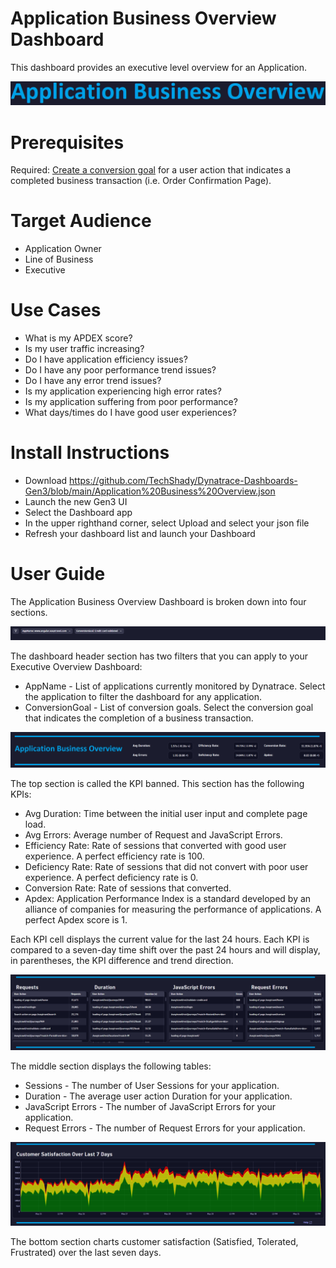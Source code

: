 # Application Business Overview Dashboard
This dashboard provides an executive level overview for an Application.

![Application Business Overview Dashboard](ApplicationBusinessOverview.png)

# Prerequisites

Required: [Create a conversion goal](https://www.dynatrace.com/support/help/platform-modules/digital-experience/web-applications/analyze-and-use/define-conversion-goals) for a user action that indicates a completed business transaction (i.e. Order Confirmation Page).

# Target Audience

- Application Owner
- Line of Business
- Executive

# Use Cases

- What is my APDEX score?
- Is my user traffic increasing?
- Do I have application efficiency issues?
- Do I have any poor performance trend issues?
- Do I have any error trend issues?
- Is my application experiencing high error rates?
- Is my application suffering from poor performance?
- What days/times do I have good user experiences?

# Install Instructions

- Download https://github.com/TechShady/Dynatrace-Dashboards-Gen3/blob/main/Application%20Business%20Overview.json
- Launch the new Gen3 UI
- Select the Dashboard app
- In the upper righthand corner, select Upload and select your json file
- Refresh your dashboard list and launch your Dashboard

# User Guide

The Application Business Overview Dashboard is broken down into four sections.

![Application Business Overview Dashboard](ApplicationBusinessOverview-0.png)

The dashboard header section has two filters that you can apply to your Executive Overview Dashboard:
- AppName - List of applications currently monitored by Dynatrace. Select the application to filter the dashboard for any application.
- ConversionGoal - List of conversion goals. Select the conversion goal that indicates the completion of a business transaction.

![Application Business Overview Dashboard](ApplicationBusinessOverview-1.png)

The top section is called the KPI banned. This section has the following KPIs:
- Avg Duration: Time between the initial user input and complete page load.
- Avg Errors: Average number of Request and JavaScript Errors.
- Efficiency Rate: Rate of sessions that converted with good user experience. A perfect efficiency rate is 100.
- Deficiency Rate: Rate of sessions that did not convert with poor user experience. A perfect deficiency rate is 0.
- Conversion Rate: Rate of sessions that converted.
- Apdex: Application Performance Index is a standard developed by an alliance of companies for measuring the performance of applications. A perfect Apdex score is 1.

Each KPI cell displays the current value for the last 24 hours. Each KPI is compared to a seven-day time shift over the past 24 hours and will display, in parentheses, the KPI difference and trend direction.

![Application Business Overview Dashboard](ApplicationBusinessOverview-2.png)

The middle section displays the following tables: 
- Sessions - The number of User Sessions for your application.
- Duration - The average user action Duration for your application.
- JavaScript Errors - The number of JavaScript Errors for your application.
- Request Errors - The number of Request Errors for your application.
 
![Application Business Overview Dashboard](ApplicationBusinessOverview-3.png)

The bottom section charts customer satisfaction (Satisfied, Tolerated, Frustrated) over the last seven days.
